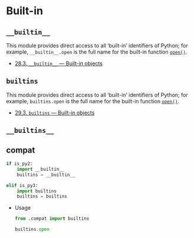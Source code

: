 # Built-in

## ``__builtin__``

This module provides direct access to all ‘built-in’ identifiers of Python; for
example, `__builtin__.open` is the full name for the built-in function
[`open()`](https://docs.python.org/2/library/functions.html#open).

* [28.3. ``__builtin__`` — Built-in objects](https://docs.python.org/2/library/__builtin__.html)

## ``builtins``

This module provides direct access to all ‘built-in’ identifiers of Python; for
example, `builtins.open` is the full name for the built-in function
[`open()`](https://docs.python.org/3/library/functions.html#open).

* [29.3. ``builtins`` — Built-in objects](https://docs.python.org/3/library/builtins.html)

## ``__builtins__``

## compat

```python
if is_py2:
    import __builtin__
    builtins = __builtin__

elif is_py3:
    import builtins
    builtins = builtins
```
* Usage

  ```python
  from .compat import builtins

  builtins.open
  ```
